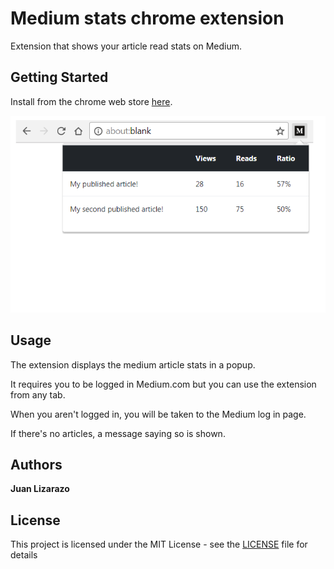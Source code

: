 # Medium stats chrome extension

Extension that shows your article read stats on Medium.

## Getting Started

Install from the chrome web store [here](https://chrome.google.com/webstore/detail/my-article-stats-for-medi/mpnlgdbchnlhjlfdhffnbffeooljmejh?hl=en).

![Preview](/assets/screenshot.png?raw=true "Preview")

## Usage

The extension displays the medium article stats in a popup.

It requires you to be logged in Medium.com but you can use the extension from any tab.

When you aren't logged in, you will be taken to the Medium log in page.

If there's no articles, a message saying so is shown.

## Authors

**Juan Lizarazo**

## License

This project is licensed under the MIT License - see the [LICENSE](LICENSE) file for details
